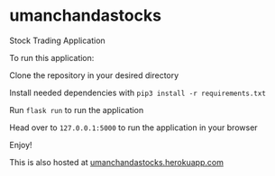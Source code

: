 # umanchandastocks

Stock Trading Application

To run this application:

Clone the repository in your desired directory

Install needed dependencies with `pip3 install -r requirements.txt`

Run `flask run` to run the application

Head over to `127.0.0.1:5000` to run the application in your browser

Enjoy!

This is also hosted at [umanchandastocks.herokuapp.com](https://umanchandastocks.herokuapp.com)

